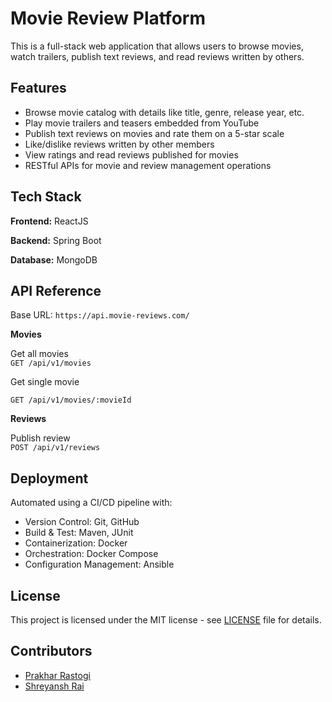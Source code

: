 # Movie Review Platform

This is a full-stack web application that allows users to browse movies, watch trailers, publish text reviews, and read reviews written by others. 

## Features

- Browse movie catalog with details like title, genre, release year, etc.
- Play movie trailers and teasers embedded from YouTube
- Publish text reviews on movies and rate them on a 5-star scale 
- Like/dislike reviews written by other members
- View ratings and read reviews published for movies
- RESTful APIs for movie and review management operations

## Tech Stack

**Frontend:** ReactJS 

**Backend:** Spring Boot 

**Database:** MongoDB

## API Reference

Base URL: `https://api.movie-reviews.com/`

**Movies**  

Get all movies  
`GET /api/v1/movies`

Get single movie 

`GET /api/v1/movies/:movieId`

**Reviews**

Publish review   
`POST /api/v1/reviews`

## Deployment

Automated using a CI/CD pipeline with:

- Version Control: Git, GitHub
- Build & Test: Maven, JUnit  
- Containerization: Docker
- Orchestration: Docker Compose
- Configuration Management: Ansible

## License

This project is licensed under the MIT license - see [LICENSE](LICENSE) file for details.

## Contributors

- [Prakhar Rastogi](https://github.com/Knight-Night-666)
- [Shreyansh Rai](https://github.com/shreyanshrai)
